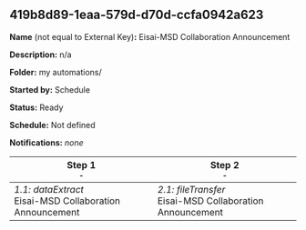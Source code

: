 ## 419b8d89-1eaa-579d-d70d-ccfa0942a623

**Name** (not equal to External Key)**:** Eisai-MSD Collaboration Announcement

**Description:** n/a

**Folder:** my automations/

**Started by:** Schedule

**Status:** Ready

**Schedule:** Not defined

**Notifications:** _none_


| Step 1<br>_<small>-</small>_ | Step 2<br>_<small>-</small>_ |
| --- | --- |
| _1.1: dataExtract_<br>Eisai-MSD Collaboration Announcement | _2.1: fileTransfer_<br>Eisai-MSD Collaboration Announcement |
